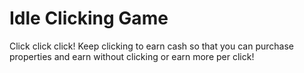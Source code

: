 # Idle Clicking Game

Click click click! Keep clicking to earn cash so that you can purchase properties and earn without clicking or earn more per click!
